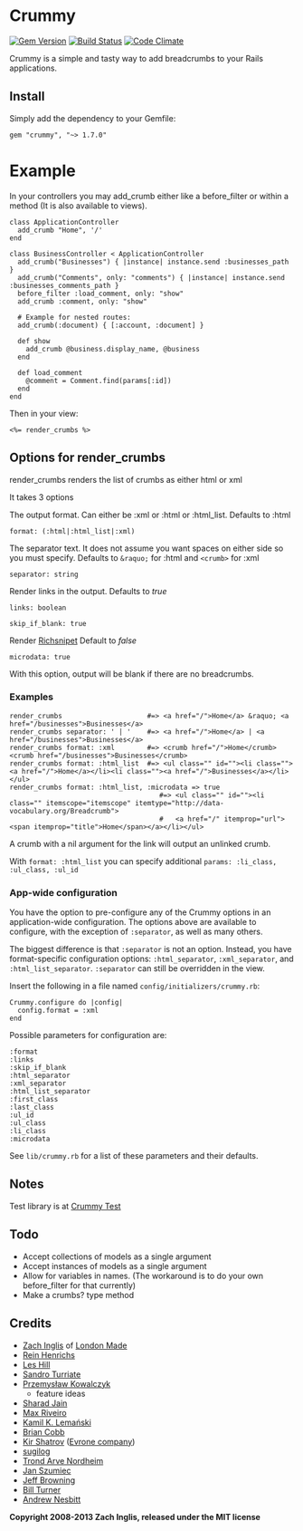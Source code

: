 # Crummy

[![Gem Version](https://badge.fury.io/rb/crummy.png)](http://badge.fury.io/rb/crummy)
[![Build Status](https://secure.travis-ci.org/zachinglis/crummy.png?branch=master)](http://travis-ci.org/zachinglis/crummy)
[![Code Climate](https://codeclimate.com/badge.png)](https://codeclimate.com/github/zachinglis/crummy)

Crummy is a simple and tasty way to add breadcrumbs to your Rails applications.

## Install

Simply add the dependency to your Gemfile:

    gem "crummy", "~> 1.7.0"

# Example

In your controllers you may add\_crumb either like a before\_filter or
within a method (It is also available to views).

    class ApplicationController
      add_crumb "Home", '/'
    end

    class BusinessController < ApplicationController
      add_crumb("Businesses") { |instance| instance.send :businesses_path }
      add_crumb("Comments", only: "comments") { |instance| instance.send :businesses_comments_path }
      before_filter :load_comment, only: "show"
      add_crumb :comment, only: "show"

      # Example for nested routes:
      add_crumb(:document) { [:account, :document] }

      def show
        add_crumb @business.display_name, @business
      end

      def load_comment
        @comment = Comment.find(params[:id])
      end
    end

Then in your view:

    <%= render_crumbs %>

## Options for render\_crumbs

render\_crumbs renders the list of crumbs as either html or xml

It takes 3 options

The output format. Can either be :xml or :html or :html\_list. Defaults
to :html

    format: (:html|:html_list|:xml)

The separator text. It does not assume you want spaces on either side so
you must specify. Defaults to `&raquo;` for :html and
`<crumb>` for :xml

    separator: string

Render links in the output. Defaults to *true*

    links: boolean

    skip_if_blank: true

Render
[Richsnipet](http:/support.google.com/webmasters/bin/answer.py?hl=en&answer=99170&topic=1088472&ctx=topic/)
Default to *false*

    microdata: true

With this option, output will be blank if there are no breadcrumbs.

### Examples

    render_crumbs                     #=> <a href="/">Home</a> &raquo; <a href="/businesses">Businesses</a>
    render_crumbs separator: ' | '    #=> <a href="/">Home</a> | <a href="/businesses">Businesses</a>
    render_crumbs format: :xml        #=> <crumb href="/">Home</crumb><crumb href="/businesses">Businesses</crumb>
    render_crumbs format: :html_list  #=> <ul class="" id=""><li class=""><a href="/">Home</a></li><li class=""><a href="/">Businesses</a></li></ul>
    render_crumbs format: :html_list, :microdata => true
                                         #=> <ul class="" id=""><li class="" itemscope="itemscope" itemtype="http://data-vocabulary.org/Breadcrumb">
                                         #   <a href="/" itemprop="url"><span itemprop="title">Home</span></a></li></ul>

A crumb with a nil argument for the link will output an unlinked crumb.

With `format: :html_list` you can specify additional `params: :li_class, :ul_class, :ul_id`

### App-wide configuration

You have the option to pre-configure any of the Crummy options in an
application-wide configuration. The options above are available to
configure, with the exception of `:separator`, as well as many others.

The biggest difference is that `:separator` is not an option. Instead,
you have format-specific configuration options: `:html_separator`,
`:xml_separator`, and `:html_list_separator`. `:separator` can still be
overridden in the view.

Insert the following in a file named `config/initializers/crummy.rb`:

    Crummy.configure do |config|
      config.format = :xml
    end

Possible parameters for configuration are:

    :format
    :links
    :skip_if_blank
    :html_separator
    :xml_separator
    :html_list_separator
    :first_class
    :last_class
    :ul_id
    :ul_class
    :li_class
    :microdata

See `lib/crummy.rb` for a list of these parameters and their defaults.

## Notes

Test library is at [Crummy Test](https://github.com/zachinglis/crummy-test)

## Todo

-   Accept collections of models as a single argument
-   Accept instances of models as a single argument
-   Allow for variables in names. (The workaround is to do your own
    before\_filter for that currently)
-   Make a crumbs? type method

## Credits

-   [Zach Inglis](http://zachinglis.com) of [London
    Made](http://londonmade.co.uk)
-   [Rein Henrichs](http://reinh.com)
-   [Les Hill](http://blog.leshill.org/)
-   [Sandro Turriate](http://turriate.com/)
-   [Przemysław
    Kowalczyk](http://szeryf.wordpress.com/2008/06/13/easy-and-flexible-breadcrumbs-for-rails/)
    - feature ideas
-   [Sharad Jain](http://github.com/sjain)
-   [Max Riveiro](http://github.com/kavu)
-   [Kamil K. Lemański](http://kml.jogger.pl)
-   [Brian Cobb](http://bcobb.net/)
-   [Kir Shatrov](http://github.com/shatrov) ([Evrone
    company](http://evrone.com))
-   [sugilog](http://github.com/sugilog)
-   [Trond Arve Nordheim](http://github.com/tanordheim)
-   [Jan Szumiec](http://github.com/jasiek)
-   [Jeff Browning](http://github.com/jbrowning)
-   [Bill Turner](http://github.com/billturner)
-   [Andrew Nesbitt](http://github.com/andrew)

**Copyright 2008-2013 Zach Inglis, released under the MIT license**
